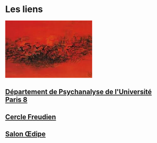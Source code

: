 # Les liens


![test](images/images.jpg )



## [Département de Psychanalyse de l'Université Paris 8](http://www.ufr-sepf.univ-paris8.fr)


## [Cercle Freudien](http://www.cerclefreudien.org)


## [Salon Œdipe](http://www.oedipelesalon.com)


